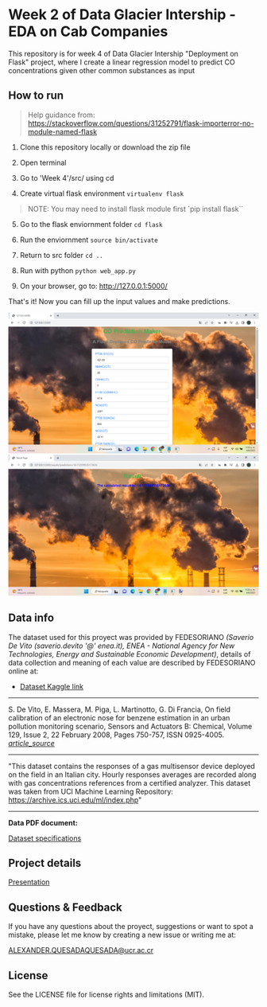 # Week 2 of Data Glacier Intership - EDA on Cab Companies

This repository is for week 4 of Data Glacier Intership "Deployment on Flask" project, where I create a linear regression model to predict CO concentrations given other common substances as input

## How to run

> Help guidance from: https://stackoverflow.com/questions/31252791/flask-importerror-no-module-named-flask

1. Clone this repository locally or download the zip file

2. Open terminal

3. Go to 'Week 4'/src/ using cd

4. Create virtual flask environment ``virtualenv flask``

> NOTE: You may need to install flask module first `pip install flask``

5. Go to the flask enviornment folder ``cd flask``

6. Run the enviornment ``source bin/activate``

7. Return to src folder ``cd ..``

8. Run with python ``python web_app.py``

9. On your browser, go to: http://127.0.0.1:5000/

That's it! Now you can fill up the input values and make predictions.

![img1](figures/img1.jpg)
![img2](figures/img2.jpg)


## Data info

The dataset used for this proyect was provided by FEDESORIANO *(Saverio De Vito (saverio.devito '@' enea.it), ENEA - National Agency for New Technologies, Energy and Sustainable Economic Development)*, details of data collection and meaning of each value are described by FEDESORIANO online at:

* [Dataset Kaggle link](https://www.kaggle.com/datasets/fedesoriano/air-quality-data-set)

---

S. De Vito, E. Massera, M. Piga, L. Martinotto, G. Di Francia, On field calibration of an electronic nose for benzene estimation in an urban pollution monitoring scenario, Sensors and Actuators B: Chemical, Volume 129, Issue 2, 22 February 2008, Pages 750-757, ISSN 0925-4005.
[*article_source*](https://www.sciencedirect.com/science/article/abs/pii/S0925400507007691)

---

"This dataset contains the responses of a gas multisensor device deployed on the field in an Italian city. Hourly responses averages are recorded along with gas concentrations references from a certified analyzer. This dataset was taken from UCI Machine Learning Repository: <https://archive.ics.uci.edu/ml/index.php>"

---


**Data PDF document:**

[Dataset specifications](data_doc/Data_Intake_Report.pdf)

## Project details

[Presentation](flask_doc/flask.pdf)

## Questions & Feedback

If you have any questions about the proyect, suggestions or want to spot a mistake, please let me know by creating a new issue or writing me at:

<ALEXANDER.QUESADAQUESADA@ucr.ac.cr>

## License

See the LICENSE file for license rights and limitations (MIT).
